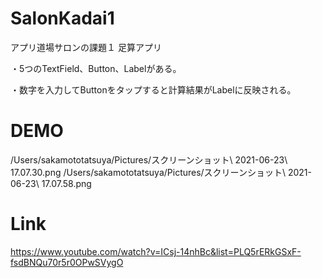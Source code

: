 # SalonKadai1
アプリ道場サロンの課題１ 足算アプリ

・5つのTextField、Button、Labelがある。

・数字を入力してButtonをタップすると計算結果がLabelに反映される。

# DEMO
/Users/sakamototatsuya/Pictures/スクリーンショット\ 2021-06-23\ 17.07.30.png
/Users/sakamototatsuya/Pictures/スクリーンショット\ 2021-06-23\ 17.07.58.png 

# Link
https://www.youtube.com/watch?v=ICsj-14nhBc&list=PLQ5rERkGSxF-fsdBNQu70r5r0OPwSVygO

